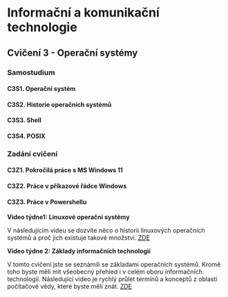 # Informační a komunikační technologie

## Cvičení 3 - Operační systémy

### Samostudium

#### C3S1. Operační systém

#### C3S2. Historie operačních systémů

#### C3S3. Shell

#### C3S4. POSIX

### Zadání cvičení

#### C3Z1. Pokročilá práce s MS Windows 11

#### C3Z2. Práce v příkazové řádce Windows

#### C3Z3. Práce v Powershellu

**Video týdne1: Linuxové operační systémy**

V následujícím videu se dozvíte něco o historii linuxových operačních systémů a proč jich existuje takové množství. [ZDE](https://www.youtube.com/watch?v=ShcR4Zfc6Dw)

**Video týdne 2: Základy informačních technologií**

V tomto cvičení jste se seznámili se základami operačních systémů. Kromě toho byste měli mít všeobecný přehled i v celém oboru informačních technologií. Následující video je rychlý průlet termínů a konceptů z oblasti počítačové vědy, které byste měli znát. [ZDE](https://www.youtube.com/watch?v=-uleG_Vecis)